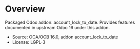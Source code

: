 # Overview

Packaged Odoo addon: account_lock_to_date. Provides features documented in upstream Odoo 16 under this addon.

- Source: OCA/OCB 16.0, addon account_lock_to_date
- License: LGPL-3
